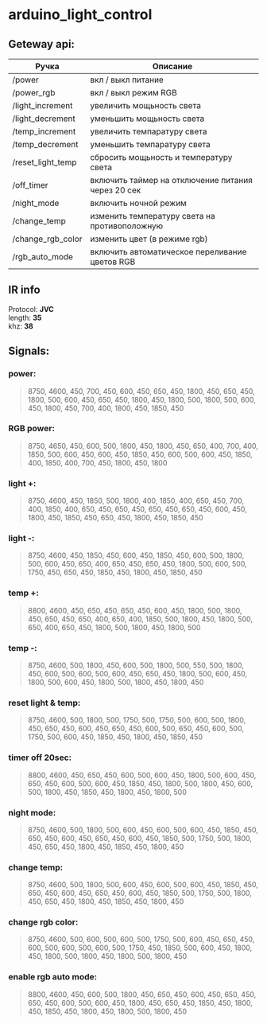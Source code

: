 # arduino_light_control

## Geteway api:
| Ручка | Описание |
| ------ | ----- |
| /power | вкл / выкл питание|
|/power_rgb | вкл / выкл режим RGB
|/light_increment | увеличить мощьность света
|/light_decrement | уменьшить мощьность света
|/temp_increment | увеличить темпаратуру света
|/temp_decrement | уменьшить темпаратуру света
|/reset_light_temp | сбросить мощьность и температуру света
|/off_timer | включить таймер на отключение питания через 20 сек
|/night_mode | включить ночной режим
|/change_temp | изменить температуру света на противоположную
|/change_rgb_color | изменить цвет (в режиме rgb)
|/rgb_auto_mode | включить автоматическое переливание цветов RGB

## IR info
Protocol: **JVC** </br>
length: **35** </br>
khz: **38** </br>

## Signals:
### power:
> 8750, 4600, 450, 700, 450, 600, 450, 650, 450, 1800, 450, 650, 450, 1800, 500, 600, 450, 650, 450, 1800, 450, 1800, 500, 1800, 500, 600, 450, 1800, 450, 700, 400, 1800, 450, 1850, 450

### RGB power:
> 8750, 4650, 450, 600, 500, 1800, 450, 1800, 450, 650, 400, 700, 400, 1850, 500, 600, 450, 600, 450, 1850, 450, 600, 500, 600, 450, 1850, 400, 1850, 400, 700, 450, 1800, 450, 1800

### light +:
> 8750, 4600, 450, 1850, 500, 1800, 400, 1850, 400, 650, 450, 700, 400, 1850, 400, 650, 450, 650, 450, 650, 450, 650, 450, 600, 450, 1800, 450, 1850, 450, 650, 450, 1800, 450, 1850, 450

### light -:
> 8750, 4600, 450, 1850, 450, 600, 450, 1850, 450, 600, 500, 1800, 500, 600, 450, 650, 400, 650, 450, 650, 450, 1800, 500, 600, 500, 1750, 450, 650, 450, 1850, 450, 1800, 450, 1850, 450

### temp +:
> 8800, 4600, 450, 650, 450, 650, 450, 600, 450, 1800, 500, 1800, 450, 650, 450, 650, 400, 650, 400, 1850, 500, 1800, 450, 1800, 500, 650, 400, 650, 450, 1800, 500, 1800, 450, 1800, 500

### temp -:
> 8750, 4600, 500, 1800, 450, 600, 500, 1800, 500, 550, 500, 1800, 450, 600, 500, 600, 500, 600, 450, 650, 450, 1800, 500, 600, 450, 1800, 500, 600, 450, 1800, 500, 1800, 450, 1800, 450

### reset light & temp:
> 8750, 4600, 500, 1800, 500, 1750, 500, 1750, 500, 600, 500, 1800, 450, 650, 450, 600, 450, 650, 450, 600, 500, 650, 450, 600, 500, 1750, 500, 600, 450, 1850, 450, 1800, 450, 1850, 450

### timer off 20sec:
> 8800, 4600, 450, 650, 450, 600, 500, 600, 450, 1800, 500, 600, 450, 650, 450, 600, 500, 600, 450, 1850, 450, 1800, 500, 1800, 450, 600, 500, 1800, 450, 1850, 450, 1800, 450, 1800, 500

### night mode:
> 8750, 4600, 500, 1800, 500, 600, 450, 600, 500, 600, 450, 1850, 450, 650, 450, 600, 450, 650, 450, 600, 450, 1850, 500, 1750, 500, 1800, 450, 650, 450, 1800, 450, 1850, 450, 1800, 450

### change temp:
> 8750, 4600, 500, 1800, 500, 600, 450, 600, 500, 600, 450, 1850, 450, 650, 450, 600, 450, 650, 450, 600, 450, 1850, 500, 1750, 500, 1800, 450, 650, 450, 1800, 450, 1850, 450, 1800, 450

### change rgb color:
> 8750, 4600, 500, 600, 500, 600, 500, 1750, 500, 600, 450, 650, 450, 600, 500, 600, 500, 600, 500, 1750, 450, 1850, 500, 600, 450, 1800, 450, 1800, 500, 1800, 450, 1800, 500, 1800, 450

### enable rgb auto mode:
> 8800, 4600, 450, 600, 500, 1800, 450, 650, 450, 600, 450, 650, 450, 650, 450, 600, 500, 600, 450, 1800, 450, 650, 450, 1850, 450, 1800, 450, 1850, 450, 1800, 450, 1800, 500, 1800, 450

